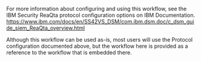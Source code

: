 For more information about configuring and using this workflow, see the IBM Security ReaQta protocol configuration options on IBM Documentation. https://www.ibm.com/docs/en/SS42VS_DSM/com.ibm.dsm.doc/c_dsm_guide_siem_ReaQta_overview.html

Although this workflow can be used as-is, most users will use the Protocol configuration documented above, but the workflow here is provided as a reference to the workflow that is embedded there.
